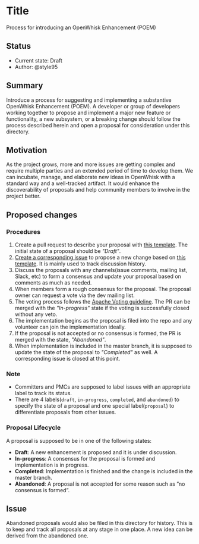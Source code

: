 <!--
#
# Licensed to the Apache Software Foundation (ASF) under one or more
# contributor license agreements.  See the NOTICE file distributed with
# this work for additional information regarding copyright ownership.
# The ASF licenses this file to You under the Apache License, Version 2.0
# (the "License"); you may not use this file except in compliance with
# the License.  You may obtain a copy of the License at
#
#     http://www.apache.org/licenses/LICENSE-2.0
#
# Unless required by applicable law or agreed to in writing, software
# distributed under the License is distributed on an "AS IS" BASIS,
# WITHOUT WARRANTIES OR CONDITIONS OF ANY KIND, either express or implied.
# See the License for the specific language governing permissions and
# limitations under the License.
#
-->

# Title
Process for introducing an OpenWhisk Enhancement (POEM)

## Status
* Current state: Draft
* Author: @style95

## Summary

Introduce a process for suggesting and implementing a substantive OpenWhisk Enhancement (POEM).
A developer or group of developers working together to propose and implement a major new feature or functionality, a new subsystem, or a breaking change should follow the process described herein and open a proposal for consideration under this directory.

## Motivation

As the project grows, more and more issues are getting complex and require multiple parties and an extended period of time to develop them.
We can incubate, manage, and elaborate new ideas in OpenWhisk with a standard way and a well-tracked artifact.
It would enhance the discoverability of proposals and help community members to involve in the project better.

## Proposed changes

### Procedures
1. Create a pull request to describe your proposal with [this template](./POEM-N-template.md). The initial state of a proposal should be _"Draft"_.
2. [Create a corresponding issue]((/issues/new?template=proposal.md)) to propose a new change based on [this template](../github/ISSUE_TEMPLATE/proposal.md). It is mainly used to track discussion history.
3. Discuss the proposals with any channels(issue comments, mailing list, Slack, etc) to form a consensus and update your proposal based on comments as much as needed.
4. When members form a rough consensus for the proposal. The proposal owner can request a vote via the dev mailing list.
5. The voting process follows the [Apache Voting guideline](https://www.apache.org/foundation/voting.html). The PR can be merged with the _"In-progress"_ state if the voting is successfully closed without any veto.
6. The implementation begins as the proposal is filed into the repo and any volunteer can join the implementation ideally.
7. If the proposal is not accepted or no consensus is formed, the PR is merged with the state, _"Abandoned"_.
8. When implementation is included in the master branch, it is supposed to update the state of the proposal to _"Completed"_ as well. A corresponding issue is closed at this point.

### Note
* Committers and PMCs are supposed to label issues with an appropriate label to track its status.
* There are 4 labels(`draft`, `in-progress`, `completed`, and `abandoned`) to specify the state of a proposal and one special label(`proposal`) to differentiate proposals from other issues.

### Proposal Lifecycle
A proposal is supposed to be in one of the following states:
* **Draft**: A new enhancement is proposed and it is under discussion.
* **In-progress**: A consensus for the proposal is formed and implementation is in progress.
* **Completed**: Implementation is finished and the change is included in the master branch.
* **Abandoned**: A proposal is not accepted for some reason such as ”no consensus is formed”.

## Issue

Abandoned proposals would also be filed in this directory for history.
This is to keep and track all proposals at any stage in one place.
A new idea can be derived from the abandoned one.
